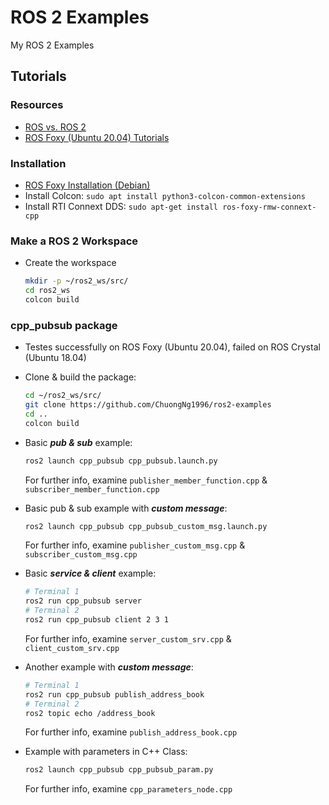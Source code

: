 # ROS 2 Examples
My ROS 2 Examples

## Tutorials

### Resources
* [ROS vs. ROS 2](https://roboticsbackend.com/ros1-vs-ros2-practical-overview/)
* [ROS Foxy (Ubuntu 20.04) Tutorials](https://docs.ros.org/en/foxy/index.html)

### Installation
* [ROS Foxy Installation (Debian)](https://docs.ros.org/en/foxy/Installation/Ubuntu-Install-Debians.html)
* Install Colcon: `sudo apt install python3-colcon-common-extensions`
* Install RTI Connext DDS: `sudo apt-get install ros-foxy-rmw-connext-cpp`


### Make a ROS 2 Workspace
* Create the workspace
  ```sh
  mkdir -p ~/ros2_ws/src/
  cd ros2_ws
  colcon build
  ```
### cpp_pubsub package
* Testes successfully on ROS Foxy (Ubuntu 20.04), failed on ROS Crystal (Ubuntu 18.04)
* Clone & build the package:
  ```sh
  cd ~/ros2_ws/src/
  git clone https://github.com/ChuongNg1996/ros2-examples
  cd ..
  colcon build
  ```
* Basic ***pub & sub*** example:
  ```sh
  ros2 launch cpp_pubsub cpp_pubsub.launch.py

  ```
  For further info, examine `publisher_member_function.cpp` & `subscriber_member_function.cpp`
 
  
* Basic pub & sub example with ***custom message***:
  ```sh
  ros2 launch cpp_pubsub cpp_pubsub_custom_msg.launch.py
  ```
  For further info, examine `publisher_custom_msg.cpp` & `subscriber_custom_msg.cpp`
  
  
* Basic ***service & client*** example:
  ```sh
  # Terminal 1
  ros2 run cpp_pubsub server 
  # Terminal 2
  ros2 run cpp_pubsub client 2 3 1
  ```
  For further info, examine `server_custom_srv.cpp` & `client_custom_srv.cpp`
  
  
* Another example with ***custom message***:
  ```sh
  # Terminal 1
  ros2 run cpp_pubsub publish_address_book
  # Terminal 2
  ros2 topic echo /address_book
  ```
  For further info, examine `publish_address_book.cpp`

* Example with parameters in C++ Class:
  ```sh
  ros2 launch cpp_pubsub cpp_pubsub_param.py
  ```
  For further info, examine `cpp_parameters_node.cpp`
